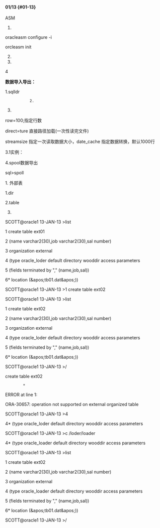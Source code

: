 #### 01/13 {#01-13}

ASM

1.

oracleasm configure -i

orcleasm init

2.

3.

4

**数据导入导出：**

1.sqlldr

               2.

3.

row=100;指定行数

direct=ture 直接路径加载(一次性读完文件)

streamsize 指定一次读取数据大小，date_cache 指定数据转换，默认1000行

3.1实例：

4.spool数据导出

sql&gt;spoll

1\. 外部表

1.dir

2.table

3.

SCOTT@oracle1 13-JAN-13 &gt;list

 1  create table ext01

 2  (name varchar2(30),job varchar2(30),sal number)

 3  organization external

 4  (type oracle_loder default directory wooddir access parameters

 5  (fields terminated by &quot;,&quot; (name,job,sal))

 6* location (&amp;apos;tb01.dat&amp;apos;))

SCOTT@oracle1 13-JAN-13 &gt;1 create table ext02

SCOTT@oracle1 13-JAN-13 &gt;list

 1  create table ext02

 2  (name varchar2(30),job varchar2(30),sal number)

 3  organization external

 4  (type oracle_loder default directory wooddir access parameters

 5  (fields terminated by &quot;,&quot; (name,job,sal))

 6* location (&amp;apos;tb01.dat&amp;apos;))

SCOTT@oracle1 13-JAN-13 &gt;/

create table ext02

            *

ERROR at line 1:

ORA-30657: operation not supported on external organized table

SCOTT@oracle1 13-JAN-13 &gt;4

 4* (type oracle_loder default directory wooddir access parameters

SCOTT@oracle1 13-JAN-13 &gt;c /loder/loader

 4* (type oracle_loader default directory wooddir access parameters

SCOTT@oracle1 13-JAN-13 &gt;list

 1  create table ext02

 2  (name varchar2(30),job varchar2(30),sal number)

 3  organization external

 4  (type oracle_loader default directory wooddir access parameters

 5  (fields terminated by &quot;,&quot; (name,job,sal))

 6* location (&amp;apos;tb01.dat&amp;apos;))

SCOTT@oracle1 13-JAN-13 &gt;/